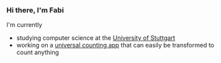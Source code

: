 ### Hi there, I'm Fabi

I'm currently
- studying computer science at the [University of Stuttgart](https://www.uni-stuttgart.de/en/)
- working on a [universal counting app](CounterApp) that can easily be transformed to count anything

<!--
**cloudsftp/cloudsftp** is a ✨ _special_ ✨ repository because its `README.md` (this file) appears on your GitHub profile.

Here are some ideas to get you started:

- 🔭 I’m currently working on ...
- 🌱 I’m currently learning ...
- 👯 I’m looking to collaborate on ...
- 🤔 I’m looking for help with ...
- 💬 Ask me about ...
- 📫 How to reach me: ...
- ⚡ Fun fact: ...
-->
